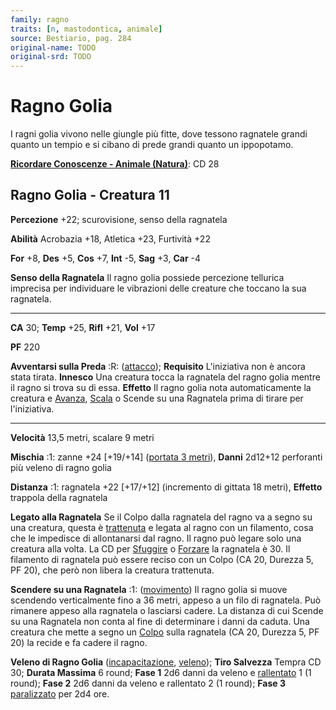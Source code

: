 ```yaml
---
family: ragno
traits: [n, mastodontica, animale]
source: Bestiario, pag. 284
original-name: TODO
original-srd: TODO
---
```


# Ragno Golia

I ragni golia vivono nelle giungle più fitte, dove tessono ragnatele grandi
quanto un tempio e si cibano di prede grandi quanto un ippopotamo.

**[Ricordare Conoscenze - Animale (Natura)](/azioni/abilita/ricordare-conoscenze)**:
CD 28

## Ragno Golia - Creatura 11

**Percezione** +22; scurovisione, senso della ragnatela

**Abilità** Acrobazia +18, Atletica +23, Furtività +22

**For** +8, **Des** +5, **Cos** +7, **Int** -5, **Sag** +3, **Car** -4

**Senso della Ragnatela** Il ragno golia possiede percezione tellurica imprecisa
per individuare le vibrazioni delle creature che toccano la sua ragnatela.

---

**CA** 30; **Temp** +25, **Rifl** +21, **Vol** +17

**PF** 220

**Avventarsi sulla Preda** :R: ([attacco](/tratti/attacco)); **Requisito**
L'iniziativa non è ancora stata tirata. **Innesco** Una creatura tocca la
ragnatela del ragno golia mentre il ragno si trova su di essa. **Effetto** Il
ragno golia nota automaticamente la creatura e [Avanza](/azioni/base/avanzare),
[Scala](/azioni/abilita/scalare) o Scende su una Ragnatela prima di tirare per
l'iniziativa.

---

**Velocità** 13,5 metri, scalare 9 metri

**Mischia** :1: zanne +24 \[+19/+14] ([portata 3 metri](/tratti/portata)),
**Danni** 2d12+12 perforanti più veleno di ragno golia

**Distanza** :1: ragnatela +22 \[+17/+12] (incremento di gittata 18 metri),
**Effetto** trappola della ragnatela

**Legato alla Ragnatela** Se il Colpo dalla ragnatela del ragno va a segno su
una creatura, questa è [trattenuta](/condizioni/trattenuto) e legata al ragno
con un filamento, cosa che le impedisce di allontanarsi dal ragno. Il ragno può
legare solo una creatura alla volta. La CD per [Sfuggire](/azioni/base/sfuggire)
o [Forzare](/azioni/abilita/forzare) la ragnatela è 30. Il filamento di
ragnatela può essere reciso con un Colpo (CA 20, Durezza 5, PF 20), che però non
libera la creatura trattenuta.

**Scendere su una Ragnatela** :1: ([movimento](/tratti/movimento)) Il ragno
golia si muove scendendo verticalmente fino a 36 metri, appeso a un filo di
ragnatela. Può rimanere appeso alla ragnatela o lasciarsi cadere. La distanza di
cui Scende su una Ragnatela non conta al fine di determinare i danni da caduta.
Una creatura che mette a segno un [Colpo](/azioni/base/colpire) sulla ragnatela
(CA 20, Durezza 5, PF 20) la recide e fa cadere il ragno.

**Veleno di Ragno Golia** ([incapacitazione](/tratti/incapacitazione),
[veleno](/tratti/veleno)); **Tiro Salvezza** Tempra CD 30; **Durata Massima** 6
round; **Fase 1** 2d6 danni da veleno e [rallentato](/condizioni/rallentato) 1
(1 round); **Fase 2** 2d6 danni da veleno e rallentato 2 (1 round); **Fase 3**
[paralizzato](/condizioni/paralizzato) per 2d4 ore.

